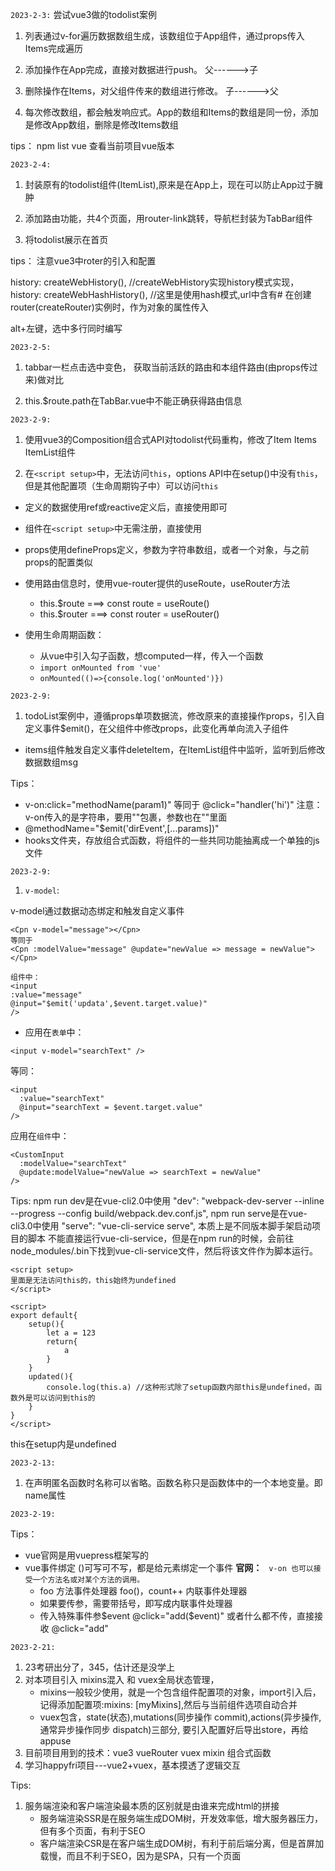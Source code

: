 
`2023-2-3:`
尝试vue3做的todolist案例
1. 列表通过v-for遍历数据数组生成，该数组位于App组件，通过props传入Items完成遍历

2. 添加操作在App完成，直接对数据进行push。 父------>子

3. 删除操作在Items，对父组件传来的数组进行修改。 子------>父

4. 每次修改数组，都会触发响应式。App的数组和Items的数组是同一份，添加是修改App数组，删除是修改Items数组

tips：
npm list vue 查看当前项目vue版本


`2023-2-4:`

1. 封装原有的todolist组件(ItemList),原来是在App上，现在可以防止App过于臃肿

2. 添加路由功能，共4个页面，用router-link跳转，导航栏封装为TabBar组件

3. 将todolist展示在首页



tips： 
注意vue3中roter的引入和配置

history: createWebHistory(), //createWebHistory实现history模式实现，
history: createWebHashHistory(), //这里是使用hash模式,url中含有#
在创建router(createRouter)实例时，作为对象的属性传入

alt+左键，选中多行同时编写

`2023-2-5:`

1. tabbar一栏点击选中变色， 获取当前活跃的路由和本组件路由(由props传过来)做对比

2. this.$route.path在TabBar.vue中不能正确获得路由信息

`2023-2-9:`

1. 使用vue3的Composition组合式API对todolist代码重构，修改了Item Items ItemList组件

2. 在`<script setup>`中，无法访问`this`，options API中在setup()中没有`this`，但是其他配置项（生命周期钩子中）可以访问`this`
   
- 定义的数据使用ref或reactive定义后，直接使用即可

- 组件在`<script setup>`中无需注册，直接使用

- props使用defineProps定义，参数为字符串数组，或者一个对象，与之前props的配置类似

- 使用路由信息时，使用vue-router提供的useRoute，useRouter方法
  - this.$route  ===>  const route = useRoute()
  - this.$router  ===>  const router = useRouter()

- 使用生命周期函数：
  - 从vue中引入勾子函数，想computed一样，传入一个函数
  -  `import onMounted from 'vue'`
  -  `onMounted(()=>{console.log('onMounted')})`

`2023-2-9:`

1. todoList案例中，遵循props单项数据流，修改原来的直接操作props，引入自定义事件$emit()，在父组件中修改props，此变化再单向流入子组件

- items组件触发自定义事件deleteItem，在ItemList组件中监听，监听到后修改数据数组msg


Tips：
- v-on:click="methodName(param1)" 等同于 @click="handler('hi')"  注意：v-on传入的是字符串，要用""包裹，参数也在""里面
- @methodName="$emit('dirEvent',[...params])"
- hooks文件夹，存放组合式函数，将组件的一些共同功能抽离成一个单独的js文件

`2023-2-9:`

1. `v-model`:

v-model通过数据动态绑定和触发自定义事件
```vue
<Cpn v-model="message"></Cpn>
等同于
<Cpn :modelValue="message" @update="newValue => message = newValue"></Cpn>

组件中：
<input 
:value="message"
@input="$emit('updata',$event.target.value)"
/>
```

- 应用在`表单`中：

```vue
<input v-model="searchText" />
```
等同：
```vue
<input
  :value="searchText"
  @input="searchText = $event.target.value"
/>
```
应用在`组件`中：
```vue
<CustomInput
  :modelValue="searchText"
  @update:modelValue="newValue => searchText = newValue"
/>
```

Tips: 
npm run dev是在vue-cli2.0中使用         "dev": "webpack-dev-server --inline --progress --config build/webpack.dev.conf.js",
npm run serve是在vue-cli3.0中使用       "serve": "vue-cli-service serve",
本质上是不同版本脚手架启动项目的脚本
不能直接运行vue-cli-service，但是在npm run的时候，会前往node_modules/.bin下找到vue-cli-service文件，然后将该文件作为脚本运行。
```vue
<script setup>
里面是无法访问this的，this始终为undefined
</script>

<script>
export default{
    setup(){
        let a = 123
        return{
            a
        }
    }
    updated(){
        console.log(this.a) //这种形式除了setup函数内部this是undefined，函数外是可以访问到this的
    }
}
</script>
```
this在setup内是undefined


`2023-2-13:`
1. 在声明匿名函数时名称可以省略。函数名称只是函数体中的一个本地变量。即name属性


`2023-2-19:`

Tips：
- vue官网是用vuepress框架写的
- vue事件绑定 ()可写可不写，都是给元素绑定一个事件         **官网：**  ` v-on 也可以接受一个方法名或对某个方法的调用。`
  - foo 方法事件处理器  foo()，count++ 内联事件处理器      
  - 如果要传参，需要带括号，即写成内联事件处理器
  - 传入特殊事件参$event   @click="add($event)"  或者什么都不传，直接接收 @click="add"


`2023-2-21:`

1. 23考研出分了，345，估计还是没学上
2. 对本项目引入 mixins混入 和 vuex全局状态管理，
   - mixins一般较少使用，就是一个包含组件配置项的对象，import引入后，记得添加配置项:mixins: [myMixins],然后与当前组件选项自动合并
   - vuex包含，state(状态),mutations(同步操作 commit),actions(异步操作,通常异步操作同步 dispatch)三部分, 要引入配置好后导出store，再给appuse
3. 目前项目用到的技术：vue3 vueRouter  vuex  mixin  组合式函数 
4. 学习happyfri项目---vue2+vuex，基本摸透了逻辑交互

Tips:
1. 服务端渲染和客户端渲染最本质的区别就是由谁来完成html的拼接
   - 服务端渲染SSR是在服务端生成DOM树，开发效率低，增大服务器压力，但有多个页面，有利于SEO
   - 客户端渲染CSR是在客户端生成DOM树，有利于前后端分离，但是首屏加载慢，而且不利于SEO，因为是SPA，只有一个页面